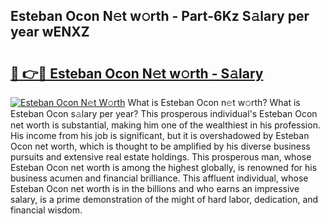 ## Esteban Ocon N𝚎t w𝚘rth - Part-6Kz S𝚊lary per year wENXZ

# <h2><a href="http://gc5774n.nevu.top/?p=Esteban+Ocon">🔗 👉🔴 Esteban Ocon N𝚎t w𝚘rth - S𝚊lary</a></h2>

[![Esteban Ocon N𝚎t W𝚘rth](https://i.imgur.com/Oavwk0R.jpeg)](http://gc5774n.nevu.top/?p=Esteban+Ocon)
What is Esteban Ocon n𝚎t w𝚘rth? What is Esteban Ocon s𝚊lary per year?
This prosperous individual's Esteban Ocon net worth is substantial, making him one of the wealthiest in his profession. His income from his job is significant, but it is overshadowed by Esteban Ocon net worth, which is thought to be amplified by his diverse business pursuits and extensive real estate holdings. This prosperous man, whose Esteban Ocon net worth is among the highest globally, is renowned for his business acumen and financial brilliance. This affluent individual, whose Esteban Ocon net worth is in the billions and who earns an impressive salary, is a prime demonstration of the might of hard labor, dedication, and financial wisdom.
